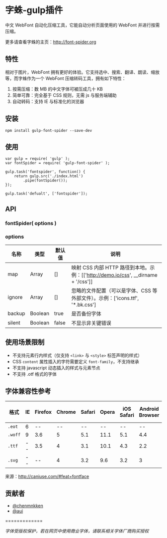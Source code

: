 # 字蛛-gulp插件

中文 WebFont 自动化压缩工具，它能自动分析页面使用的 WebFont 并进行按需压缩。

更多请查看字蛛的主页：<http://font-spider.org>

## 特性

相对于图片，WebFont 拥有更好的体验。它支持选中、搜索、翻译、朗读、缩放等，而字蛛作为一个 WebFont 压缩转码工具，拥有如下特性：

1. 按需压缩：数 MB 的中文字体可被压成几十 KB
2. 简单可靠：完全基于 CSS 规则，无需 js 与服务端辅助
3. 自动转码：支持 IE 与标准化的浏览器

## 安装

```
npm install gulp-font-spider --save-dev
```

## 使用

```
var gulp = require( 'gulp' );
var fontSpider = require( 'gulp-font-spider' );
	
gulp.task('fontspider', function() {
	return gulp.src('./index.html')
		.pipe(fontSpider());
});

gulp.task('defualt', ['fontspider']);
```

## API 

### fontSpider( options )

### options

名称 | 类型 | 默认值 | 说明
---- | ---- | ---- | -----
map | Array | [] | 映射 CSS 内部 HTTP 路径到本地。示例：[['http://demo.io/css', __dirname + '/css']]
ignore | Array | [] | 忽略的文件配置（可以是字体、CSS 等外部文件）。示例：['icons.ttf', '*.bk.css']
backup | Boolean | true | 是否备份字体
silent | Boolean | false | 不显示非关键错误

## 使用场景限制

- 不支持元素行内样式（仅支持 `<link>` 与 `<style>` 标签声明的样式）
- CSS `content` 属性插入的字符需要定义 `font-family`，不支持继承
- 不支持 javascript 动态插入的样式与元素节点
- 不支持 .otf 格式的字体

##	字体兼容性参考

格式 | IE | Firefox | Chrome | Safari | Opera | iOS Safari | Android Browser | Chrome for Android 
----- | ----- | ----- | ----- | ----- | ----- | ----- | ----- | -----
``.eot`` | 6  | -- | -- | -- | -- | -- | -- | --
``.woff`` | 9 | 3.6 | 5 | 5.1 | 11.1 | 5.1 | 4.4 | 36 
``.ttf`` | --  | 3.5 | 4 | 3.1 | 10.1 | 4.3 | 2.2 | 36
``.svg`` | -- | -- | 4 | 3.2 | 9.6 | 3.2 | 3 | 36

来源：<http://caniuse.com/#feat=fontface>

## 贡献者

*  [@chenmnkken](https://github.com/chenmnkken)
*  [@aui](https://github.com/aui)

=============

*字体受版权保护，若在网页中使用商业字体，请联系相关字体厂商购买授权*